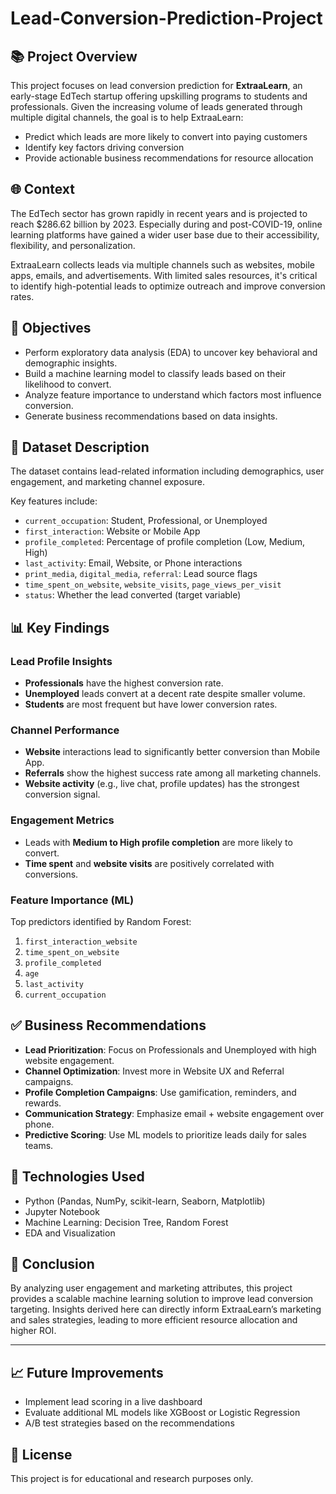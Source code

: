 # Lead-Conversion-Prediction-Project

## 📚 Project Overview

This project focuses on lead conversion prediction for **ExtraaLearn**, an early-stage EdTech startup offering upskilling programs to students and professionals. Given the increasing volume of leads generated through multiple digital channels, the goal is to help ExtraaLearn:

- Predict which leads are more likely to convert into paying customers
- Identify key factors driving conversion
- Provide actionable business recommendations for resource allocation

## 🌐 Context

The EdTech sector has grown rapidly in recent years and is projected to reach $286.62 billion by 2023. Especially during and post-COVID-19, online learning platforms have gained a wider user base due to their accessibility, flexibility, and personalization.

ExtraaLearn collects leads via multiple channels such as websites, mobile apps, emails, and advertisements. With limited sales resources, it's critical to identify high-potential leads to optimize outreach and improve conversion rates.

## 🎯 Objectives

- Perform exploratory data analysis (EDA) to uncover key behavioral and demographic insights.
- Build a machine learning model to classify leads based on their likelihood to convert.
- Analyze feature importance to understand which factors most influence conversion.
- Generate business recommendations based on data insights.

## 📁 Dataset Description

The dataset contains lead-related information including demographics, user engagement, and marketing channel exposure.

Key features include:
- `current_occupation`: Student, Professional, or Unemployed
- `first_interaction`: Website or Mobile App
- `profile_completed`: Percentage of profile completion (Low, Medium, High)
- `last_activity`: Email, Website, or Phone interactions
- `print_media`, `digital_media`, `referral`: Lead source flags
- `time_spent_on_website`, `website_visits`, `page_views_per_visit`
- `status`: Whether the lead converted (target variable)

## 📊 Key Findings

### Lead Profile Insights
- **Professionals** have the highest conversion rate.
- **Unemployed** leads convert at a decent rate despite smaller volume.
- **Students** are most frequent but have lower conversion rates.

### Channel Performance
- **Website** interactions lead to significantly better conversion than Mobile App.
- **Referrals** show the highest success rate among all marketing channels.
- **Website activity** (e.g., live chat, profile updates) has the strongest conversion signal.

### Engagement Metrics
- Leads with **Medium to High profile completion** are more likely to convert.
- **Time spent** and **website visits** are positively correlated with conversions.

### Feature Importance (ML)
Top predictors identified by Random Forest:
1. `first_interaction_website`
2. `time_spent_on_website`
3. `profile_completed`
4. `age`
5. `last_activity`
6. `current_occupation`

## ✅ Business Recommendations

- **Lead Prioritization**: Focus on Professionals and Unemployed with high website engagement.
- **Channel Optimization**: Invest more in Website UX and Referral campaigns.
- **Profile Completion Campaigns**: Use gamification, reminders, and rewards.
- **Communication Strategy**: Emphasize email + website engagement over phone.
- **Predictive Scoring**: Use ML models to prioritize leads daily for sales teams.

## 🧠 Technologies Used

- Python (Pandas, NumPy, scikit-learn, Seaborn, Matplotlib)
- Jupyter Notebook
- Machine Learning: Decision Tree, Random Forest
- EDA and Visualization

## 📌 Conclusion

By analyzing user engagement and marketing attributes, this project provides a scalable machine learning solution to improve lead conversion targeting. Insights derived here can directly inform ExtraaLearn’s marketing and sales strategies, leading to more efficient resource allocation and higher ROI.

---

## 📈 Future Improvements

- Implement lead scoring in a live dashboard
- Evaluate additional ML models like XGBoost or Logistic Regression
- A/B test strategies based on the recommendations

## 📝 License

This project is for educational and research purposes only.
